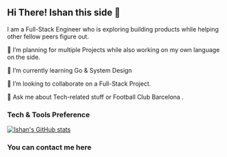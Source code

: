 ## Hi There! Ishan this side 👋


I am a Full-Stack Engineer who is exploring building products while helping other fellow peers figure out.
 
 🔭 I’m planning for multiple Projects while also working on my own language on the side.
 
 🌱 I’m currently learning Go & System Design
 
 
 
 👯 I’m looking to collaborate on a Full-Stack Project.
 
 💬 Ask me about Tech-related stuff or Football Club Barcelona .

### Tech & Tools Preference



[![Ishan's GitHub stats](https://github-readme-stats.vercel.app/api?username=ishanjain1502)](https://github.com/ishanjain1502/github-readme-stats)

### You can contact me here

